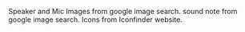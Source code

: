 Speaker and Mic Images from google image search.
sound note from google image search.
Icons from Iconfinder website.


